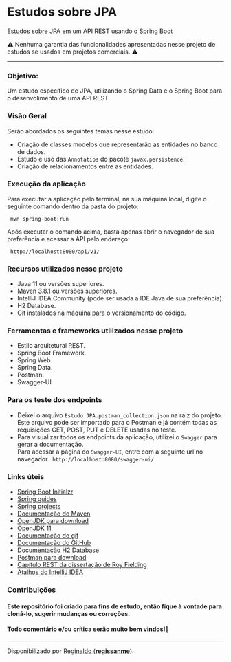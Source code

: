 # Estudos sobre JPA 

Estudos sobre JPA em um API REST usando o Spring Boot

⚠️ Nenhuma garantia das funcionalidades apresentadas nesse projeto de estudos se usados em projetos comerciais. ⚠️

------------

### Objetivo:  
Um estudo específico de JPA, utilizando o Spring Data e o Spring Boot para o desenvolimento de uma API REST.


### Visão Geral
Serão abordados os seguintes temas nesse estudo:
- Criação de classes modelos que representarão as entidades no banco de dados.
- Estudo e uso das `Annotatios` do pacote `javax.persistence`.
- Criação de relacionamentos entre as entidades.

### Execução da aplicação
Para executar a aplicação pelo terminal, na sua máquina local, digite o seguinte comando dentro da pasta do projeto:  

  <code> mvn spring-boot:run </code>

Após executar o comando acima, basta apenas abrir o navegador de sua preferência e acessar a API pelo endereço:  

<code>  http://localhost:8080/api/v1/  </code>


### Recursos utilizados nesse projeto
- Java 11 ou versões superiores.
- Maven 3.8.1 ou versões superiores.
- IntelliJ IDEA Community (pode ser usada a IDE Java de sua preferência).
- H2 Database.
- Git instalados na máquina para o versionamento do código.

### Ferramentas e frameworks utilizados nesse projeto
- Estilo arquitetural REST.
- Spring Boot Framework.
- Spring Web
- Spring Data.
- Postman.
- Swagger-UI


### Para os teste dos endpoints   

- Deixei o arquivo `Estudo JPA.postman_collection.json` na raiz do projeto.   
Este arquivo pode ser importado para o Postman e já contém todas as requisições GET, POST, PUT e DELETE usadas no teste.
- Para visualizar todos os endpoints da aplicação, utilizei o `Swagger` para gerar a documentação.   
Para acessar a página do `Swagger-UI`, entre com a seguinte url no navegador  <code>  http://localhost:8080/swagger-ui/  </code>  




### Links úteis
- [Spring Boot Initialzr](https://start.spring.io/)
- [Spring guides](https://spring.io/guides)
- [Spring projects](https://spring.io/projects)
- [Documentação do Maven](https://maven.apache.org/)
- [OpenJDK para download](https://openjdk.java.net/)
- [OpenJDK 11](https://jdk.java.net/java-se-ri/11)
- [Documentação do git](https://git-scm.com/)
- [Documentação do GitHub](https://docs.github.com/pt)
- [Documentação H2 Database](https://www.h2database.com/html/main.html)
- [Postman para download](https://www.postman.com/downloads/)
- [Capítulo REST da dissertação de Roy Fielding](https://www.ics.uci.edu/~fielding/pubs/dissertation/rest_arch_style.htm)
- [Atalhos do IntelliJ IDEA](https://resources.jetbrains.com/storage/products/intellij-idea/docs/IntelliJIDEA_ReferenceCard.pdf)



### Contribuições
#### Este repositório foi criado para fins de estudo, então fique à vontade para cloná-lo, sugerir mudanças ou correções.
#### Todo comentário e/ou crítica serão muito bem vindos!🤝

------------
Disponibilizado por [Reginaldo (**regissanme**)](https://www.linkedin.com/in/reginaldo-santos-de-medeiros-59517324/).
